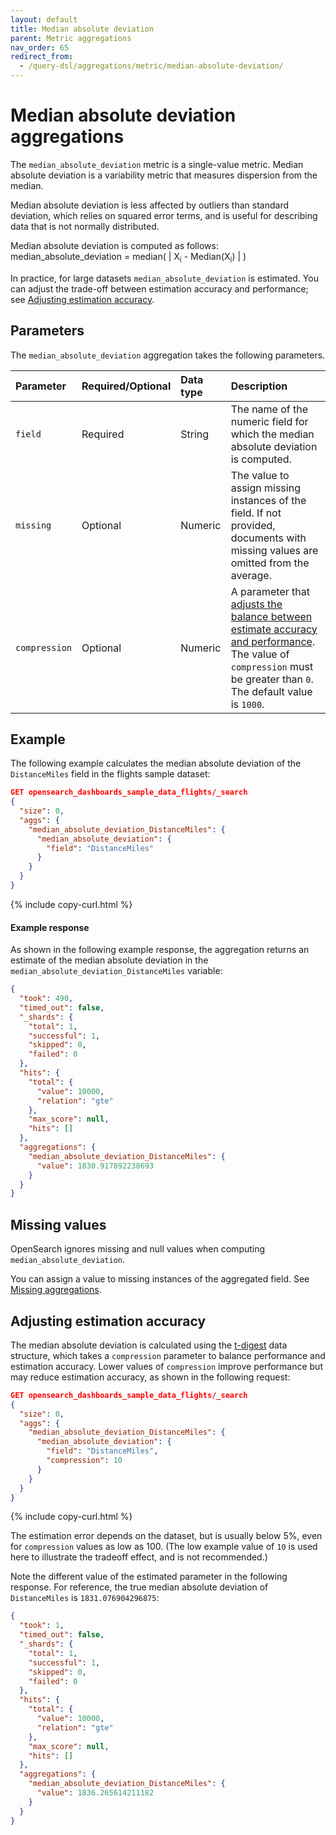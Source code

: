 ```yaml
---
layout: default
title: Median absolute deviation
parent: Metric aggregations
nav_order: 65
redirect_from:
  - /query-dsl/aggregations/metric/median-absolute-deviation/
---
```


# Median absolute deviation aggregations

The `median_absolute_deviation` metric is a single-value metric. Median absolute deviation is a variability metric that measures dispersion from the median.

Median absolute deviation is less affected by outliers than standard deviation, which relies on squared error terms, and is useful for describing data that is not normally distributed.

Median absolute deviation is computed as follows:<br/>
median_absolute_deviation = median( | X<sub>i</sub> - Median(X<sub>i</sub>) | )

In practice, for large datasets `median_absolute_deviation` is estimated. You can adjust the trade-off between estimation accuracy and performance; see [Adjusting estimation accuracy](#adjusting-estimation-accuracy).

## Parameters

The `median_absolute_deviation` aggregation takes the following parameters.

| Parameter | Required/Optional | Data type      | Description |
| :--       | :--               | :--            | :--         |
| `field`   | Required          | String         | The name of the numeric field for which the median absolute deviation is computed. |
| `missing` | Optional          | Numeric        | The value to assign missing instances of the field. If not provided, documents with missing values are omitted from the average. |
| `compression` | Optional          | Numeric        | A parameter that [adjusts the balance between estimate accuracy and performance](#adjusting-estimation-accuracy). The value of `compression` must be greater than `0`. The default value is `1000`. |

## Example

The following example calculates the median absolute deviation of the `DistanceMiles` field in the flights sample dataset:

```json
GET opensearch_dashboards_sample_data_flights/_search
{
  "size": 0,
  "aggs": {
    "median_absolute_deviation_DistanceMiles": {
      "median_absolute_deviation": {
        "field": "DistanceMiles"
      }
    }
  }
}
```
{% include copy-curl.html %}

#### Example response

As shown in the following example response, the aggregation returns an estimate of the median absolute deviation in the `median_absolute_deviation_DistanceMiles` variable:

```json
{
  "took": 490,
  "timed_out": false,
  "_shards": {
    "total": 1,
    "successful": 1,
    "skipped": 0,
    "failed": 0
  },
  "hits": {
    "total": {
      "value": 10000,
      "relation": "gte"
    },
    "max_score": null,
    "hits": []
  },
  "aggregations": {
    "median_absolute_deviation_DistanceMiles": {
      "value": 1830.917892238693
    }
  }
}
```

## Missing values

OpenSearch ignores missing and null values when computing `median_absolute_deviation`.

You can assign a value to missing instances of the aggregated field. See [Missing aggregations]({{site.url}}{{site.baseurl}}/aggregations/bucket/missing/).

## Adjusting estimation accuracy

The median absolute deviation is calculated using the [t-digest](https://github.com/tdunning/t-digest/tree/main) data structure, which takes a `compression` parameter to balance performance and estimation accuracy. Lower values of `compression` improve performance but may reduce estimation accuracy, as shown in the following request:

```json
GET opensearch_dashboards_sample_data_flights/_search
{
  "size": 0,
  "aggs": {
    "median_absolute_deviation_DistanceMiles": {
      "median_absolute_deviation": {
        "field": "DistanceMiles",
        "compression": 10
      }
    }
  }
}
```
{% include copy-curl.html %}

The estimation error depends on the dataset, but is usually below 5%, even for `compression` values as low as 100. (The low example value of `10` is used here to illustrate the tradeoff effect, and is not recommended.)

Note the different value of the estimated parameter in the following response. For reference, the true median absolute deviation of `DistanceMiles` is `1831.076904296875`:


```json
{
  "took": 1,
  "timed_out": false,
  "_shards": {
    "total": 1,
    "successful": 1,
    "skipped": 0,
    "failed": 0
  },
  "hits": {
    "total": {
      "value": 10000,
      "relation": "gte"
    },
    "max_score": null,
    "hits": []
  },
  "aggregations": {
    "median_absolute_deviation_DistanceMiles": {
      "value": 1836.265614211182
    }
  }
}
```
